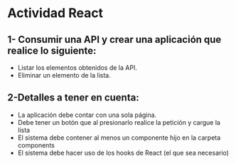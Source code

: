 # Actividad React
## 1- Consumir una API y crear una aplicación que realice lo siguiente:
  - Listar los elementos obtenidos de la API.
  - Eliminar un elemento de la lista.
## 2-Detalles a tener en cuenta:
  - La aplicación debe contar con una sola página.
  - Debe tener un botón que al presionarlo realice la petición y cargue la lista 
  - El sistema debe contener al menos un componente hijo en la carpeta components 
  - El sistema debe hacer uso de los hooks de React (el que sea necesario)
